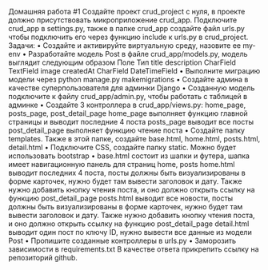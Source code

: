 Домашняя работа #1 Создайте проект crud_project с нуля, в проекте должно присутствовать микроприложение crud_app. Подключите crud_app в settings.py, также в папке crud_app создайте файл urls.py чтобы подключить его через функцию include к urls.py в crud_project. Задачи: • Создайте и активируйте виртуальную среду, назовите ее my-env • Разработайте модель Post в файле crud_app/models.py, модель выглядит следующим образом Поле Тип title description CharField TextField image createdAt CharField DateTimeField • Выполните миграцию модели через python manage.py makemigrations • Создайте админа в качестве суперпользователя для админки Django • Созданную модель подключите к файлу crud_app/admin.py, чтобы работать с таблицей в админке • Создайте 3 контроллера в crud_app/views.py: home_page, posts_page, post_detail_page home_page выполняет функцию главной страницы и выводит последние 4 поста posts_page выводит все посты post_detail_page выполняет функцию чтение поста • Создайте папку templates. Также в этой папке, cоздайте base.html, home.html, posts.html, detail.html • Подключите CSS, создайте папку static. Можно будет использовать bootstrap • base.html состоит из шапки и футера, шапка имеет навигационную панель для страниц home, posts home.html выводит последних 4 поста, посты должны быть визуализированы в форме карточек, нужно будет там вывести заголовок и дату. Также нужно добавить кнопку чтения поста, и оно должно открыть ссылку на функцию post_detail_page posts.html выводит все новости, посты должны быть визуализированы в форме карточек, нужно будет там вывести заголовок и дату. Также нужно добавить кнопку чтения поста, и оно должно открыть ссылку на функцию post_detail_page detail.html выводит один пост по ключу ID, нужно вывести все данные из модели Post • Пропишите созданные контроллеры в urls.py • Заморозить зависимости в requirements.txt В качестве ответа прикрепить ссылку на репозиторий github. 
